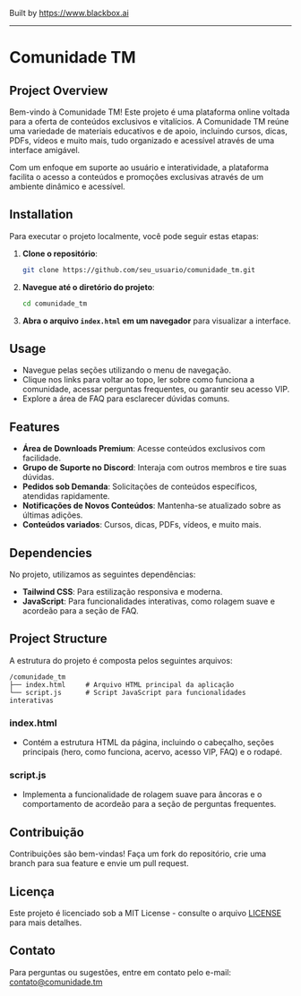 
Built by https://www.blackbox.ai

---

# Comunidade TM

## Project Overview
Bem-vindo à Comunidade TM! Este projeto é uma plataforma online voltada para a oferta de conteúdos exclusivos e vitalícios. A Comunidade TM reúne uma variedade de materiais educativos e de apoio, incluindo cursos, dicas, PDFs, vídeos e muito mais, tudo organizado e acessível através de uma interface amigável. 

Com um enfoque em suporte ao usuário e interatividade, a plataforma facilita o acesso a conteúdos e promoções exclusivas através de um ambiente dinâmico e acessível.

## Installation
Para executar o projeto localmente, você pode seguir estas etapas:
1. **Clone o repositório**:
   ```bash
   git clone https://github.com/seu_usuario/comunidade_tm.git
   ```
2. **Navegue até o diretório do projeto**:
   ```bash
   cd comunidade_tm
   ```
3. **Abra o arquivo `index.html` em um navegador** para visualizar a interface.

## Usage
- Navegue pelas seções utilizando o menu de navegação.
- Clique nos links para voltar ao topo, ler sobre como funciona a comunidade, acessar perguntas frequentes, ou garantir seu acesso VIP.
- Explore a área de FAQ para esclarecer dúvidas comuns.

## Features
- **Área de Downloads Premium**: Acesse conteúdos exclusivos com facilidade.
- **Grupo de Suporte no Discord**: Interaja com outros membros e tire suas dúvidas.
- **Pedidos sob Demanda**: Solicitações de conteúdos específicos, atendidas rapidamente.
- **Notificações de Novos Conteúdos**: Mantenha-se atualizado sobre as últimas adições.
- **Conteúdos variados**: Cursos, dicas, PDFs, vídeos, e muito mais.

## Dependencies
No projeto, utilizamos as seguintes dependências:
- **Tailwind CSS**: Para estilização responsiva e moderna.
- **JavaScript**: Para funcionalidades interativas, como rolagem suave e acordeão para a seção de FAQ.

## Project Structure
A estrutura do projeto é composta pelos seguintes arquivos:

```
/comunidade_tm
├── index.html     # Arquivo HTML principal da aplicação
└── script.js      # Script JavaScript para funcionalidades interativas
```

### index.html
- Contém a estrutura HTML da página, incluindo o cabeçalho, seções principais (hero, como funciona, acervo, acesso VIP, FAQ) e o rodapé.

### script.js
- Implementa a funcionalidade de rolagem suave para âncoras e o comportamento de acordeão para a seção de perguntas frequentes.

## Contribuição
Contribuições são bem-vindas! Faça um fork do repositório, crie uma branch para sua feature e envie um pull request.

## Licença
Este projeto é licenciado sob a MIT License - consulte o arquivo [LICENSE](LICENSE) para mais detalhes.

## Contato
Para perguntas ou sugestões, entre em contato pelo e-mail: contato@comunidade.tm